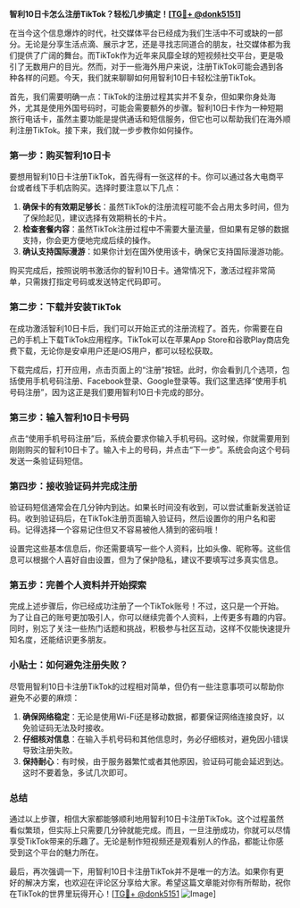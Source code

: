 **智利10日卡怎么注册TikTok？轻松几步搞定！[[TG💪+ @donk5151](https://t.me/s/donk5151)]**

在当今这个信息爆炸的时代，社交媒体平台已经成为我们生活中不可或缺的一部分。无论是分享生活点滴、展示才艺，还是寻找志同道合的朋友，社交媒体都为我们提供了广阔的舞台。而TikTok作为近年来风靡全球的短视频社交平台，更是吸引了无数用户的目光。然而，对于一些海外用户来说，注册TikTok可能会遇到各种各样的问题。今天，我们就来聊聊如何用智利10日卡轻松注册TikTok。

首先，我们需要明确一点：TikTok的注册过程其实并不复杂，但如果你身处海外，尤其是使用外国号码时，可能会需要额外的步骤。智利10日卡作为一种短期旅行电话卡，虽然主要功能是提供通话和短信服务，但它也可以帮助我们在海外顺利注册TikTok。接下来，我们就一步步教你如何操作。

### 第一步：购买智利10日卡

要想用智利10日卡注册TikTok，首先得有一张这样的卡。你可以通过各大电商平台或者线下手机店购买。选择时要注意以下几点：

1. **确保卡的有效期足够长**：虽然TikTok的注册流程可能不会占用太多时间，但为了保险起见，建议选择有效期稍长的卡片。
2. **检查套餐内容**：虽然TikTok注册过程中不需要大量流量，但如果有足够的数据支持，你会更方便地完成后续的操作。
3. **确认支持国际漫游**：如果你计划在国外使用该卡，确保它支持国际漫游功能。

购买完成后，按照说明书激活你的智利10日卡。通常情况下，激活过程非常简单，只需拨打指定号码或发送特定代码即可。

### 第二步：下载并安装TikTok

在成功激活智利10日卡后，我们可以开始正式的注册流程了。首先，你需要在自己的手机上下载TikTok应用程序。TikTok可以在苹果App Store和谷歌Play商店免费下载，无论你是安卓用户还是iOS用户，都可以轻松获取。

下载完成后，打开应用，点击页面上的“注册”按钮。此时，你会看到几个选项，包括使用手机号码注册、Facebook登录、Google登录等。我们这里选择“使用手机号码注册”，因为这正是我们要用智利10日卡完成的部分。

### 第三步：输入智利10日卡号码

点击“使用手机号码注册”后，系统会要求你输入手机号码。这时候，你就需要用到刚刚购买的智利10日卡了。输入卡上的号码，并点击“下一步”。系统会向这个号码发送一条验证码短信。

### 第四步：接收验证码并完成注册

验证码短信通常会在几分钟内到达。如果长时间没有收到，可以尝试重新发送验证码。收到验证码后，在TikTok注册页面输入验证码，然后设置你的用户名和密码。记得选择一个容易记住但又不容易被他人猜到的密码哦！

设置完这些基本信息后，你还需要填写一些个人资料，比如头像、昵称等。这些信息可以根据个人喜好自由设置，但为了保护隐私，建议不要填写过多真实信息。

### 第五步：完善个人资料并开始探索

完成上述步骤后，你已经成功注册了一个TikTok账号！不过，这只是一个开始。为了让自己的账号更加吸引人，你可以继续完善个人资料，上传更多有趣的内容。同时，别忘了关注一些热门话题和挑战，积极参与社区互动，这样不仅能快速提升知名度，还能结识更多朋友。

### 小贴士：如何避免注册失败？

尽管用智利10日卡注册TikTok的过程相对简单，但仍有一些注意事项可以帮助你避免不必要的麻烦：

1. **确保网络稳定**：无论是使用Wi-Fi还是移动数据，都要保证网络连接良好，以免验证码无法及时接收。
2. **仔细核对信息**：在输入手机号码和其他信息时，务必仔细核对，避免因小错误导致注册失败。
3. **保持耐心**：有时候，由于服务器繁忙或者其他原因，验证码可能会延迟到达。这时不要着急，多试几次即可。

### 总结

通过以上步骤，相信大家都能够顺利地用智利10日卡注册TikTok。这个过程虽然看似繁琐，但实际上只需要几分钟就能完成。而且，一旦注册成功，你就可以尽情享受TikTok带来的乐趣了。无论是制作短视频还是观看别人的作品，都能让你感受到这个平台的魅力所在。

最后，再次强调一下，用智利10日卡注册TikTok并不是唯一的方法。如果你有更好的解决方案，也欢迎在评论区分享给大家。希望这篇文章能对你有所帮助，祝你在TikTok的世界里玩得开心！[[TG💪+ @donk5151](https://t.me/s/donk5151) ![Image](https://i.postimg.cc/rwNCRYN7/Snipaste-2025-04-30-17-27-05.png)]